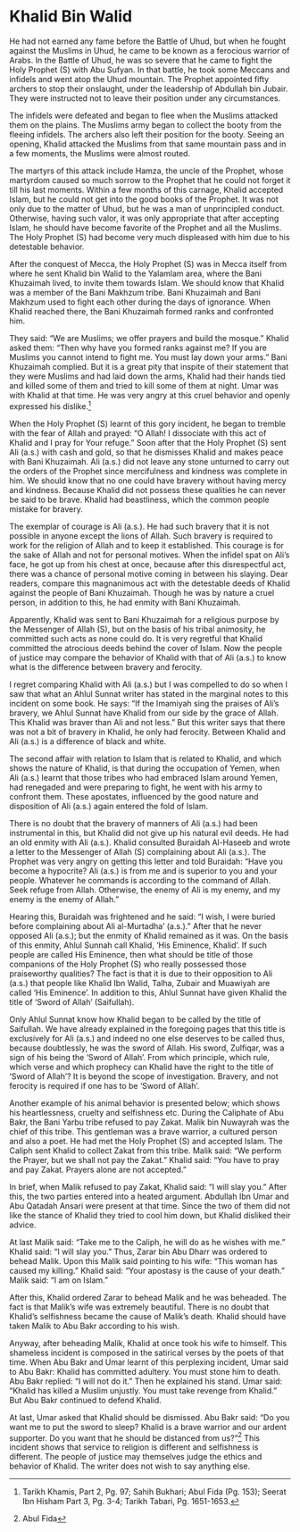 Khalid Bin Walid
================

He had not earned any fame before the Battle of Uhud, but when he fought
against the Muslims in Uhud, he came to be known as a ferocious warrior
of Arabs. In the Battle of Uhud, he was so severe that he came to fight
the Holy Prophet (S) with Abu Sufyan. In that battle, he took some
Meccans and infidels and went atop the Uhud mountain. The Prophet
appointed fifty archers to stop their onslaught, under the leadership of
Abdullah bin Jubair. They were instructed not to leave their position
under any circumstances.

The infidels were defeated and began to flee when the Muslims attacked
them on the plains. The Muslims army began to collect the booty from the
fleeing infidels. The archers also left their position for the booty.
Seeing an opening, Khalid attacked the Muslims from that same mountain
pass and in a few moments, the Muslims were almost routed.

The martyrs of this attack include Hamza, the uncle of the Prophet,
whose martyrdom caused so much sorrow to the Prophet that he could not
forget it till his last moments. Within a few months of this carnage,
Khalid accepted Islam, but he could not get into the good books of the
Prophet. It was not only due to the matter of Uhud, but he was a man of
unprincipled conduct. Otherwise, having such valor, it was only
appropriate that after accepting Islam, he should have become favorite
of the Prophet and all the Muslims. The Holy Prophet (S) had become very
much displeased with him due to his detestable behavior.

After the conquest of Mecca, the Holy Prophet (S) was in Mecca itself
from where he sent Khalid bin Walid to the Yalamlam area, where the Bani
Khuzaimah lived, to invite them towards Islam. We should know that
Khalid was a member of the Bani Makhzum tribe. Bani Khuzaimah and Bani
Makhzum used to fight each other during the days of ignorance. When
Khalid reached there, the Bani Khuzaimah formed ranks and confronted
him.

They said: “We are Muslims; we offer prayers and build the mosque.”
Khalid asked them: “Then why have you formed ranks against me? If you
are Muslims you cannot intend to fight me. You must lay down your arms.”
Bani Khuzaimah complied. But it is a great pity that inspite of their
statement that they were Muslims and had laid down the arms, Khalid had
their hands tied and killed some of them and tried to kill some of them
at night. Umar was with Khalid at that time. He was very angry at this
cruel behavior and openly expressed his dislike.[^1]

When the Holy Prophet (S) learnt of this gory incident, he began to
tremble with the fear of Allah and prayed: “O Allah! I dissociate with
this act of Khalid and I pray for Your refuge.” Soon after that the Holy
Prophet (S) sent Ali (a.s.) with cash and gold, so that he dismisses
Khalid and makes peace with Bani Khuzaimah. Ali (a.s.) did not leave any
stone unturned to carry out the orders of the Prophet since mercifulness
and kindness was complete in him. We should know that no one could have
bravery without having mercy and kindness. Because Khalid did not
possess these qualities he can never be said to be brave. Khalid had
beastliness, which the common people mistake for bravery.

The exemplar of courage is Ali (a.s.). He had such bravery that it is
not possible in anyone except the lions of Allah. Such bravery is
required to work for the religion of Allah and to keep it established.
This courage is for the sake of Allah and not for personal motives. When
the infidel spat on Ali’s face, he got up from his chest at once,
because after this disrespectful act, there was a chance of personal
motive coming in between his slaying. Dear readers, compare this
magnanimous act with the detestable deeds of Khalid against the people
of Bani Khuzaimah. Though he was by nature a cruel person, in addition
to this, he had enmity with Bani Khuzaimah.

Apparently, Khalid was sent to Bani Khuzaimah for a religious purpose by
the Messenger of Allah (S), but on the basis of his tribal animosity, he
committed such acts as none could do. It is very regretful that Khalid
committed the atrocious deeds behind the cover of Islam. Now the people
of justice may compare the behavior of Khalid with that of Ali (a.s.) to
know what is the difference between bravery and ferocity.

I regret comparing Khalid with Ali (a.s.) but I was compelled to do so
when I saw that what an Ahlul Sunnat writer has stated in the marginal
notes to this incident on some book. He says: “If the Imamiyah sing the
praises of Ali’s bravery, we Ahlul Sunnat have Khalid from our side by
the grace of Allah. This Khalid was braver than Ali and not less.” But
this writer says that there was not a bit of bravery in Khalid, he only
had ferocity. Between Khalid and Ali (a.s.) is a difference of black and
white.

The second affair with relation to Islam that is related to Khalid, and
which shows the nature of Khalid, is that during the occupation of
Yemen, when Ali (a.s.) learnt that those tribes who had embraced Islam
around Yemen, had renegaded and were preparing to fight, he went with
his army to confront them. These apostates, influenced by the good
nature and disposition of Ali (a.s.) again entered the fold of Islam.

There is no doubt that the bravery of manners of Ali (a.s.) had been
instrumental in this, but Khalid did not give up his natural evil deeds.
He had an old enmity with Ali (a.s.). Khalid consulted Buraidah
Al-Haseeb and wrote a letter to the Messenger of Allah (S) complaining
about Ali (a.s.). The Prophet was very angry on getting this letter and
told Buraidah: “Have you become a hypocrite? Ali (a.s.) is from me and
is superior to you and your people. Whatever he commands is according to
the command of Allah. Seek refuge from Allah. Otherwise, the enemy of
Ali is my enemy, and my enemy is the enemy of Allah.”

Hearing this, Buraidah was frightened and he said: “I wish, I were
buried before complaining about Ali al-Murtadha’ (a.s.).” After that he
never opposed Ali (a.s.); but the enmity of Khalid remained as it was.
On the basis of this enmity, Ahlul Sunnah call Khalid, ‘His Eminence,
Khalid’. If such people are called His Eminence, then what should be
title of those companions of the Holy Prophet (S) who really possessed
those praiseworthy qualities? The fact is that it is due to their
opposition to Ali (a.s.) that people like Khalid Ibn Walid, Talha,
Zubair and Muawiyah are called ‘His Eminence’. In addition to this,
Ahlul Sunnat have given Khalid the title of ‘Sword of Allah’
(Saifullah).

Only Ahlul Sunnat know how Khalid began to be called by the title of
Saifullah. We have already explained in the foregoing pages that this
title is exclusively for Ali (a.s.) and indeed no one else deserves to
be called thus, because doubtlessly, he was the sword of Allah. His
sword, Zulfiqar, was a sign of his being the ‘Sword of Allah’. From
which principle, which rule, which verse and which prophecy can Khalid
have the right to the title of ‘Sword of Allah’? It is beyond the scope
of investigation. Bravery, and not ferocity is required if one has to be
‘Sword of Allah’.

Another example of his animal behavior is presented below; which shows
his heartlessness, cruelty and selfishness etc. During the Caliphate of
Abu Bakr, the Bani Yarbu tribe refused to pay Zakat. Malik bin Nuwayrah
was the chief of this tribe. This gentleman was a brave warrior, a
cultured person and also a poet. He had met the Holy Prophet (S) and
accepted Islam. The Caliph sent Khalid to collect Zakat from this tribe.
Malik said: “We perform the Prayer, but we shall not pay the Zakat.”
Khalid said: “You have to pray and pay Zakat. Prayers alone are not
accepted.”

In brief, when Malik refused to pay Zakat, Khalid said: “I will slay
you.” After this, the two parties entered into a heated argument.
Abdullah Ibn Umar and Abu Qatadah Ansari were present at that time.
Since the two of them did not like the stance of Khalid they tried to
cool him down, but Khalid disliked their advice.

At last Malik said: “Take me to the Caliph, he will do as he wishes with
me.” Khalid said: “I will slay you.” Thus, Zarar bin Abu Dharr was
ordered to behead Malik. Upon this Malik said pointing to his wife:
“This woman has caused my killing.” Khalid said: “Your apostasy is the
cause of your death.” Malik said: “I am on Islam.”

After this, Khalid ordered Zarar to behead Malik and he was beheaded.
The fact is that Malik’s wife was extremely beautiful. There is no doubt
that Khalid’s selfishness became the cause of Malik’s death. Khalid
should have taken Malik to Abu Bakr according to his wish.

Anyway, after beheading Malik, Khalid at once took his wife to himself.
This shameless incident is composed in the satirical verses by the poets
of that time. When Abu Bakr and Umar learnt of this perplexing incident,
Umar said to Abu Bakr: Khalid has committed adultery. You must stone him
to death. Abu Bakr replied: “I will not do it.” Then he explained his
stand. Umar said: “Khalid has killed a Muslim unjustly. You must take
revenge from Khalid.” But Abu Bakr continued to defend Khalid.

At last, Umar asked that Khalid should be dismissed. Abu Bakr said: “Do
you want me to put the sword to sleep? Khalid is a brave warrior and our
ardent supporter. Do you want that he should be distanced from us?”[^2]
This incident shows that service to religion is different and
selfishness is different. The people of justice may themselves judge the
ethics and behavior of Khalid. The writer does not wish to say anything
else.

[^1]: Tarikh Khamis, Part 2, Pg. 97; Sahih Bukhari; Abul Fida (Pg. 153);
Seerat Ibn Hisham Part 3, Pg. 3-4; Tarikh Tabari, Pg. 1651-1653.

[^2]: Abul Fida


